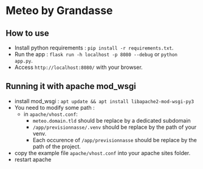 # Meteo by Grandasse

## How to use
- Install python requirements : `pip install -r requirements.txt`.
- Run the app : `flask run -h localhost -p 8080 --debug` or `python app.py`.
- Access `http://localhost:8080/` with your browser.

## Running it with apache mod_wsgi
- install mod_wsgi : `apt update && apt install libapache2-mod-wsgi-py3`
- You need to modify some path :
    - in `apache/vhost.conf`:
        - `meteo.domain.tld` should be replace by a dedicated subdomain
        - `/app/previsionnasse/.venv` should be replace by the path of your venv.
        - Each occurence of `/app/previsionnasse` should be replace by the path of the project.
- copy the example file `apache/vhost.conf` into your apache sites folder.
- restart apache

